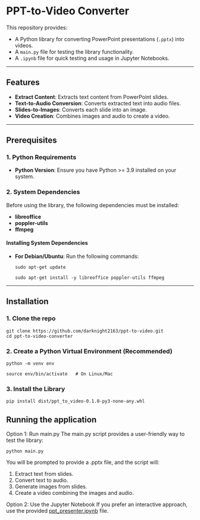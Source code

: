 # PPT-to-Video Converter

This repository provides:
- A Python library for converting PowerPoint presentations (`.pptx`) into videos.
- A `main.py` file for testing the library functionality.
- A `.ipynb` file for quick testing and usage in Jupyter Notebooks.

---

## Features
- **Extract Content**: Extracts text content from PowerPoint slides.
- **Text-to-Audio Conversion**: Converts extracted text into audio files.
- **Slides-to-Images**: Converts each slide into an image.
- **Video Creation**: Combines images and audio to create a video.

---

## Prerequisites

### 1. Python Requirements
- **Python Version**: Ensure you have Python >= 3.9 installed on your system.

### 2. System Dependencies
Before using the library, the following dependencies must be installed:
- **libreoffice**
- **poppler-utils**
- **ffmpeg**

#### Installing System Dependencies
- **For Debian/Ubuntu**:
Run the following commands:
  ```
  sudo apt-get update
  ```
  ```
  sudo apt-get install -y libreoffice poppler-utils ffmpeg
  ```
---
## Installation
### 1. Clone the repo
```
git clone https://github.com/darknight2163/ppt-to-video.git
cd ppt-to-video-converter
```
### 2. Create a Python Virtual Environment (Recommended)
```
python -m venv env
```
```
source env/bin/activate   # On Linux/Mac
```
### 3. Install the Library
```
pip install dist/ppt_to_video-0.1.0-py3-none-any.whl
```
## Running the application
Option 1: Run main.py
The main.py script provides a user-friendly way to test the library:
```
python main.py
```
You will be prompted to provide a .pptx file, and the script will:
1. Extract text from slides.
2. Convert text to audio.
3. Generate images from slides.
4. Create a video combining the images and audio.

Option 2: Use the Jupyter Notebook
If you prefer an interactive approach, use the provided [ppt_presenter.ipynb](https://github.com/darknight2163/ppt-to-video/blob/main/ppt_presenter.ipynb) file.

